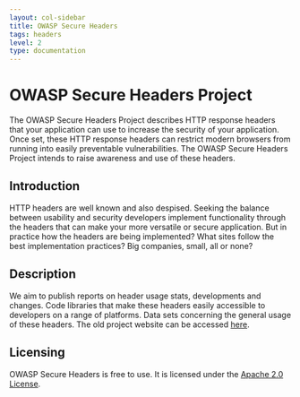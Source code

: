 ```yaml
---
layout: col-sidebar
title: OWASP Secure Headers
tags: headers
level: 2
type: documentation
---
```


# OWASP Secure Headers Project

The OWASP Secure Headers Project describes HTTP response headers that your application can use to increase the security of your application. Once set, these HTTP response headers can restrict modern browsers from running into easily preventable vulnerabilities. The OWASP Secure Headers Project intends to raise awareness and use of these headers.

## Introduction

HTTP headers are well known and also despised. Seeking the balance between usability and security developers implement functionality through the headers that can make your more versatile or secure application. But in practice how the headers are being implemented? What sites follow the best implementation practices? Big companies, small, all or none?

## Description

We aim to publish reports on header usage stats, developments and changes. Code libraries that make these headers easily accessible to developers on a range of platforms. Data sets concerning the general usage of these headers.
The old project website can be accessed [here](https://wiki.owasp.org/index.php/OWASP_Secure_Headers_Project).

## Licensing

OWASP Secure Headers is free to use. It is licensed under the [Apache 2.0 License](LICENSE).
